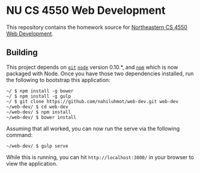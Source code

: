 # NU CS 4550 Web Development

This repository contains the homework source for [Northeastern CS 4550 Web Development](http://www.ccs.neu.edu/teaching/web/).

## Building

This project depends on [`git`](http://git-scm.com/) [`node`](http://nodejs.org/) version 0.10.*, and [`npm`](https://www.npmjs.com/) which is now packaged with Node.
Once you have those two dependencies installed, run the following to bootstrap this application:

```shell
~/ $ npm install -g bower
~/ $ npm install -g gulp
~/ $ git clone https://github.com/nahiluhmot/web-dev.git web-dev
~/web-dev/ $ cd web-dev
~/web-dev/ $ npm install
~/web-dev/ $ bower install
```

Assuming that all worked, you can now run the serve via the following command:

```shell
~/web-dev/ $ gulp serve
```

While this is running, you can hit `http://localhost:3000/` in your browser to view the application.


